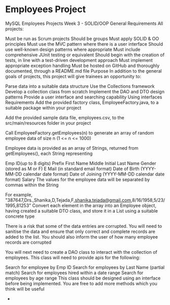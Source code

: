 # Employees Project
MySQL Employees Projects Week 3 - SOLID/OOP
General Requirements
All projects:

Must be run as Scrum projects
Should be groups
Must apply SOLID & OO principles
Must use the MVC pattern where there is a user interface
Should use well-known design patterns where appropriate
Must include comprehensive JUnit testing or equivalent
Should begin with the creation of tests, in line with a test-driven development approach
Must implement appropriate exception handling
Must be hosted on GitHub and thoroughly documented, through a README.md file
Purpose
In addition to the general goals of projects, this project will give trainees an opportunity to:

Parse data into a suitable data structure
Use the Collections framework
Develop a collection class from scratch
Implement the DAO and DTO design patterns
Provide a user interface and searching capability
Using interfaces
Requirements
Add the provided factory class, EmployeeFactory.java, to a suitable package within your project

Add the provided sample data file, employees.csv, to the src/main/resources folder in your project

Call EmployeeFactory.getEmployees(n) to generate an array of random employee data of size n (1 <= n <= 1000)

Employee data is provided as an array of Strings, returned from getEmployees(), each String representing

Emp ID(up to 8 digits)
Prefix
First Name
Middle Initial
Last Name
Gender (stored as M or F)
E Mail (in standard email format)
Date of Birth (YYYY-MM-DD calendar date format)
Date of Joining (YYYY-MM-DD calendar date format)
Salary
The values for the employee data will be separated by commas within the String

For example, "387647,Drs.,Shanika,D,Tejada,F,shanika.tejada@gmail.com,8/16/1958,5/23/1995,81253"
Convert each element in the array into an Employee object, having created a suitable DTO class, and store it in a List using a suitable concrete type

There is a risk that some of the data entries are corrupted. You will need to sanitise the data and ensure that only correct and complete records are added to the list. You should also inform the user of how many employee records are corrupted

You will next need to create a DAO class to interact with the collection of employees. This class will need to provide apis for the following:

Search for employee by Emp ID
Search for employees by Last Name (partial match)
Search for employees hired within a date range
Search for employees by age range
This class should be designed using an interface before being implemented. You are free to add more methods which you think will be useful



- 
